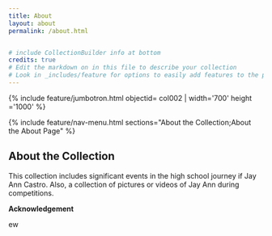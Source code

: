 ```yaml
---
title: About
layout: about
permalink: /about.html


# include CollectionBuilder info at bottom
credits: true
# Edit the markdown on in this file to describe your collection
# Look in _includes/feature for options to easily add features to the page
---
```


{% include feature/jumbotron.html objectid= col002 | width='700' height ='1000' %}

{% include feature/nav-menu.html sections="About the Collection;About the About Page" %}


## About the Collection

This collection includes significant events in the high school journey if Jay Ann Castro. Also, a collection of pictures or videos of Jay Ann during competitions.


**Acknowledgement**

ew



